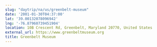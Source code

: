 ```yaml
---
slug: "daytrip/na/us/greenbelt-museum"
date: '2001-01-30T04:37:00'
lat: '39.00132078096942'
lng: '-76.87960739451904'
location: 10B Crescent Rd, Greenbelt, Maryland 20770, United States
external_url: https://www.greenbeltmuseum.org
title: Greenbelt Museum
---
```



